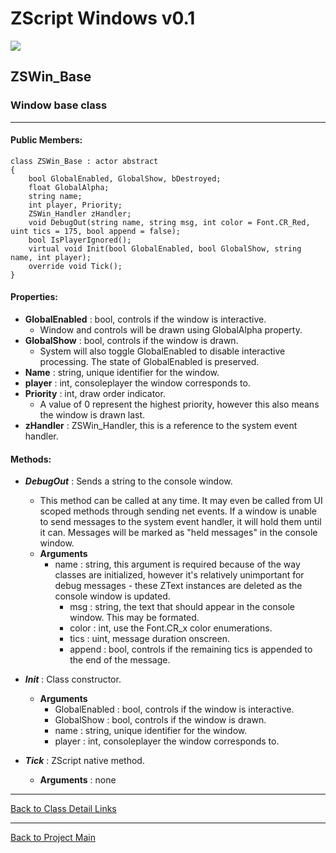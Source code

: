 # ZScript Windows v0.1

![](https://github.com/Saican/ZSWin/blob/master/README/ZSWin_Logo.png)

## ZSWin_Base
### Window base class

------------


#### Public Members:
    class ZSWin_Base : actor abstract
    {
    	bool GlobalEnabled, GlobalShow, bDestroyed;
    	float GlobalAlpha;
    	string name;
    	int player, Priority;
    	ZSWin_Handler zHandler;
    	void DebugOut(string name, string msg, int color = Font.CR_Red, uint tics = 175, bool append = false);
    	bool IsPlayerIgnored();
    	virtual void Init(bool GlobalEnabled, bool GlobalShow, string name, int player);
    	override void Tick();
    }

#### Properties:
- **GlobalEnabled** : bool, controls if the window is interactive.
	- Window and controls will be drawn using GlobalAlpha property.
- **GlobalShow** : bool, controls if the window is drawn.
	- System will also toggle GlobalEnabled to disable interactive processing.  The state of GlobalEnabled is preserved.
- **Name** : string, unique identifier for the window.
- **player** : int, consoleplayer the window corresponds to.
- **Priority** : int, draw order indicator.  
	- A value of 0 represent the highest priority, however this also means the window is drawn last.
- **zHandler** : ZSWin_Handler, this is a reference to the system event handler.

#### Methods:
- ***DebugOut*** : Sends a string to the console window.
	- This method can be called at any time.  It may even be called from UI scoped methods through sending net events.  If a window is unable to send messages to the system event handler, it will hold them until it can.  Messages will be marked as "held messages" in the console window.
	- **Arguments**
		- name : string, this argument is required because of the way classes are initialized, however it's relatively unimportant for debug messages - these ZText instances are deleted as the console window is updated.
			- msg : string, the text that should appear in the console window.  This may be formated.
			- color : int, use the Font.CR_x color enumerations.
			- tics : uint, message duration onscreen.
			- append : bool, controls if the remaining tics is appended to the end of the message.

- ***Init*** : Class constructor.
	- **Arguments**
		- GlobalEnabled : bool, controls if the window is interactive.
		- GlobalShow : bool, controls if the window is drawn.
		- name : string, unique identifier for the window.
		- player : int, consoleplayer the window corresponds to.

- ***Tick*** : ZScript native method.
	- **Arguments** : none

------------


[Back to Class Detail Links](https://github.com/Saican/ZSWin/blob/master/README/05%20-%20Classes.md)

------------


[Back to Project Main](https://github.com/Saican/ZSWin "Back to Project Main")